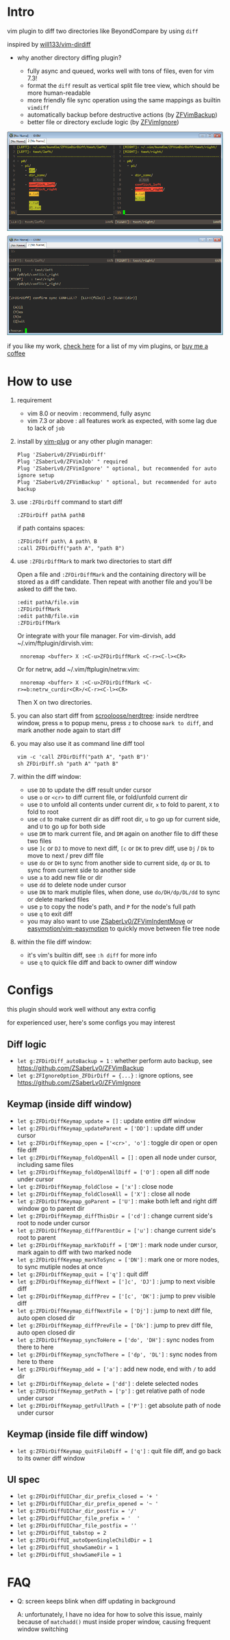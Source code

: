 
# Intro

vim plugin to diff two directories like BeyondCompare by using `diff`

inspired by [will133/vim-dirdiff](https://github.com/will133/vim-dirdiff)

* why another directory diffing plugin?

    * fully async and queued, works well with tons of files, even for vim 7.3!
    * format the `diff` result as vertical split file tree view,
        which should be more human-readable
    * more friendly file sync operation using the same mappings as builtin `vimdiff`
    * automatically backup before destructive actions
        (by [ZFVimBackup](https://github.com/ZSaberLv0/ZFVimBackup))
    * better file or directory exclude logic
        (by [ZFVimIgnore](https://github.com/ZSaberLv0/ZFVimIgnore))

![](https://raw.githubusercontent.com/ZSaberLv0/ZFVimDirDiff/master/preview.png)

if you like my work, [check here](https://github.com/ZSaberLv0?utf8=%E2%9C%93&tab=repositories&q=ZFVim) for a list of my vim plugins,
or [buy me a coffee](https://github.com/ZSaberLv0/ZSaberLv0)


# How to use

1. requirement

    * vim 8.0 or neovim : recommend, fully async
    * vim 7.3 or above : all features work as expected, with some lag due to lack of `job`

1. install by [vim-plug](https://github.com/junegunn/vim-plug) or any other plugin manager:

    ```
    Plug 'ZSaberLv0/ZFVimDirDiff'
    Plug 'ZSaberLv0/ZFVimJob' " required
    Plug 'ZSaberLv0/ZFVimIgnore' " optional, but recommended for auto ignore setup
    Plug 'ZSaberLv0/ZFVimBackup' " optional, but recommended for auto backup
    ```

1. use `:ZFDirDiff` command to start diff

    ```
    :ZFDirDiff pathA pathB
    ```

    if path contains spaces:

    ```
    :ZFDirDiff path\ A path\ B
    :call ZFDirDiff("path A", "path B")
    ```

1. use `:ZFDirDiffMark` to mark two directories to start diff

    Open a file and `:ZFDirDiffMark` and the containing directory will be stored as
    a diff candidate. Then repeat with another file and you'll be asked to
    diff the two.

    ```
    :edit pathA/file.vim
    :ZFDirDiffMark
    :edit pathB/file.vim
    :ZFDirDiffMark
    ```

    Or integrate with your file manager. For vim-dirvish, add
    ~/.vim/ftplugin/dirvish.vim:

        nnoremap <buffer> X :<C-u>ZFDirDiffMark <C-r><C-l><CR>

    Or for netrw, add ~/.vim/ftplugin/netrw.vim:

        nnoremap <buffer> X :<C-u>ZFDirDiffMark <C-r>=b:netrw_curdir<CR>/<C-r><C-l><CR>

    Then X on two directories.

1. you can also start diff from [scrooloose/nerdtree](https://github.com/scrooloose/nerdtree):
    inside nerdtree window, press `m` to popup menu,
    press `z` to choose `mark to diff`,
    and mark another node again to start diff

1. you may also use it as command line diff tool

    ```
    vim -c 'call ZFDirDiff("path A", "path B")'
    sh ZFDirDiff.sh "path A" "path B"
    ```

1. within the diff window:

    * use `DD` to update the diff result under cursor
    * use `o` or `<cr>` to diff current file, or fold/unfold current dir
    * use `O` to unfold all contents under current dir,
        `x` to fold to parent, `X` to fold to root
    * use `cd` to make current dir as diff root dir,
        `u` to go up for current side,
        and `U` to go up for both side
    * use `DM` to mark current file,
        and `DM` again on another file to diff these two files
    * use `]c` or `DJ` to move to next diff, `[c` or `DK` to prev diff,
        use `Dj` / `Dk` to move to next / prev diff file
    * use `do` or `DH` to sync from another side to current side,
        `dp` or `DL` to sync from current side to another side
    * use `a` to add new file or dir
    * use `dd` to delete node under cursor
    * use `DN` to mark mutiple files,
        when done, use `do/DH/dp/DL/dd` to sync or delete marked files
    * use `p` to copy the node's path, and `P` for the node's full path
    * use `q` to exit diff
    * you may also want to use [ZSaberLv0/ZFVimIndentMove](https://github.com/ZSaberLv0/ZFVimIndentMove)
        or [easymotion/vim-easymotion](https://github.com/easymotion/vim-easymotion)
        to quickly move between file tree node

1. within the file diff window:

    * it's vim's builtin diff, see `:h diff` for more info
    * use `q` to quick file diff and back to owner diff window


# Configs

this plugin should work well without any extra config

for experienced user, here's some configs you may interest


## Diff logic

* `let g:ZFDirDiff_autoBackup = 1` : whether perform auto backup, see https://github.com/ZSaberLv0/ZFVimBackup
* `let g:ZFIgnoreOption_ZFDirDiff = {...}` : ignore options, see https://github.com/ZSaberLv0/ZFVimIgnore


## Keymap (inside diff window)

* `let g:ZFDirDiffKeymap_update = []` : update entire diff window
* `let g:ZFDirDiffKeymap_updateParent = ['DD']` : update diff under cursor
* `let g:ZFDirDiffKeymap_open = ['<cr>', 'o']` : toggle dir open or open file diff
* `let g:ZFDirDiffKeymap_foldOpenAll = []` : open all node under cursor, including same files
* `let g:ZFDirDiffKeymap_foldOpenAllDiff = ['O']` : open all diff node under cursor
* `let g:ZFDirDiffKeymap_foldClose = ['x']` : close node
* `let g:ZFDirDiffKeymap_foldCloseAll = ['X']` : close all node
* `let g:ZFDirDiffKeymap_goParent = ['U']` : make both left and right diff window go to parent dir
* `let g:ZFDirDiffKeymap_diffThisDir = ['cd']` : change current side's root to node under cursor
* `let g:ZFDirDiffKeymap_diffParentDir = ['u']` : change current side's root to parent
* `let g:ZFDirDiffKeymap_markToDiff = ['DM']` : mark node under cursor, mark again to diff with two marked node
* `let g:ZFDirDiffKeymap_markToSync = ['DN']` : mark one or more nodes, to sync mutiple nodes at once
* `let g:ZFDirDiffKeymap_quit = ['q']` : quit diff
* `let g:ZFDirDiffKeymap_diffNext = [']c', 'DJ']` : jump to next visible diff
* `let g:ZFDirDiffKeymap_diffPrev = ['[c', 'DK']` : jump to prev visible diff
* `let g:ZFDirDiffKeymap_diffNextFile = ['Dj']` : jump to next diff file, auto open closed dir
* `let g:ZFDirDiffKeymap_diffPrevFile = ['Dk']` : jump to prev diff file, auto open closed dir
* `let g:ZFDirDiffKeymap_syncToHere = ['do', 'DH']` : sync nodes from there to here
* `let g:ZFDirDiffKeymap_syncToThere = ['dp', 'DL']` : sync nodes from here to there
* `let g:ZFDirDiffKeymap_add = ['a']` : add new node, end with `/` to add dir
* `let g:ZFDirDiffKeymap_delete = ['dd']` : delete selected nodes
* `let g:ZFDirDiffKeymap_getPath = ['p']` : get relative path of node under cursor
* `let g:ZFDirDiffKeymap_getFullPath = ['P']` : get absolute path of node under cursor


## Keymap (inside file diff window)

* `let g:ZFDirDiffKeymap_quitFileDiff = ['q']` : quit file diff, and go back to its owner diff window


## UI spec

* `let g:ZFDirDiffUIChar_dir_prefix_closed = '+ '`
* `let g:ZFDirDiffUIChar_dir_prefix_opened = '~ '`
* `let g:ZFDirDiffUIChar_dir_postfix = '/'`
* `let g:ZFDirDiffUIChar_file_prefix = '  '`
* `let g:ZFDirDiffUIChar_file_postfix = ''`
* `let g:ZFDirDiffUI_tabstop = 2`
* `let g:ZFDirDiffUI_autoOpenSingleChildDir = 1`
* `let g:ZFDirDiffUI_showSameDir = 1`
* `let g:ZFDirDiffUI_showSameFile = 1`


# FAQ

* Q: screen keeps blink when diff updating in background

    A: unfortunately, I have no idea for how to solve this issue,
        mainly because of `matchadd()` must inside proper window,
        causing frequent window switching


